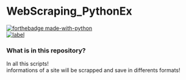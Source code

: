 # WebScraping_PythonEx   

[![forthebadge made-with-python](https://ForTheBadge.com/images/badges/made-with-python.svg)](https://www.python.org/)  
[![label](https://img.shields.io/badge/author-AmirZoyber-orange)](https://www.youtube.com/channel/UCQuvYvdrmJ0S2Mwweactvkw)  


### What is in this repository?   
In all this scripts!     
informations of a site will be scrapped and save in differents formats!   




